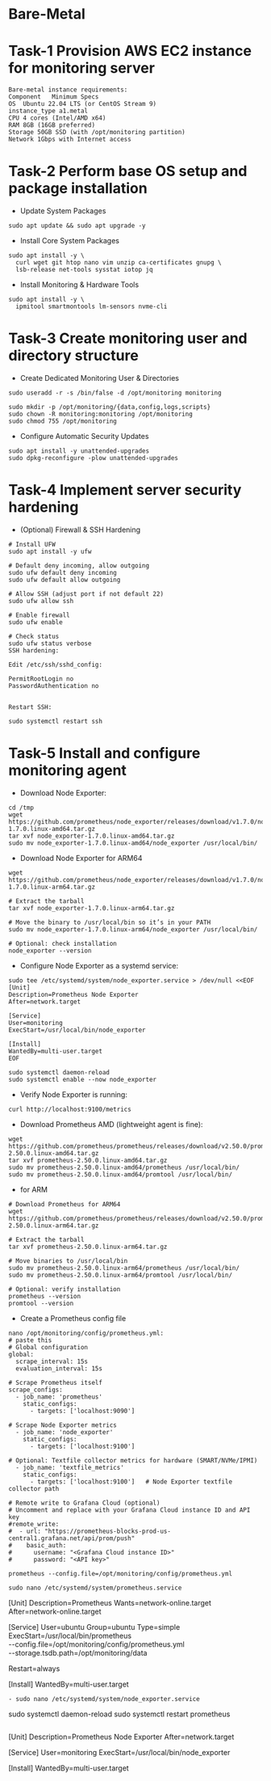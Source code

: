 # Bare-Metal
# Task-1 Provision AWS EC2 instance for monitoring server
```
Bare-metal instance requirements:
Component	Minimum Specs
OS	Ubuntu 22.04 LTS (or CentOS Stream 9)
instance_type a1.metal
CPU	4 cores (Intel/AMD x64)
RAM	8GB (16GB preferred)
Storage	50GB SSD (with /opt/monitoring partition)
Network	1Gbps with Internet access
```
# Task-2 Perform base OS setup and package installation
- Update System Packages
```
sudo apt update && sudo apt upgrade -y
```
- Install Core System Packages
```
sudo apt install -y \
  curl wget git htop nano vim unzip ca-certificates gnupg \
  lsb-release net-tools sysstat iotop jq
```
-  Install Monitoring & Hardware Tools
```
sudo apt install -y \
  ipmitool smartmontools lm-sensors nvme-cli
```
# Task-3 Create monitoring user and directory structure
- Create Dedicated Monitoring User & Directories
```
sudo useradd -r -s /bin/false -d /opt/monitoring monitoring
```
```
sudo mkdir -p /opt/monitoring/{data,config,logs,scripts}
sudo chown -R monitoring:monitoring /opt/monitoring
sudo chmod 755 /opt/monitoring
```
- Configure Automatic Security Updates
```
sudo apt install -y unattended-upgrades
sudo dpkg-reconfigure -plow unattended-upgrades
```
# Task-4 Implement server security hardening
- (Optional) Firewall & SSH Hardening
```
# Install UFW
sudo apt install -y ufw

# Default deny incoming, allow outgoing
sudo ufw default deny incoming
sudo ufw default allow outgoing

# Allow SSH (adjust port if not default 22)
sudo ufw allow ssh

# Enable firewall
sudo ufw enable

# Check status
sudo ufw status verbose
SSH hardening:

Edit /etc/ssh/sshd_config:

PermitRootLogin no
PasswordAuthentication no


Restart SSH:

sudo systemctl restart ssh
```
# Task-5 Install and configure monitoring agent
- Download Node Exporter:
```
cd /tmp
wget https://github.com/prometheus/node_exporter/releases/download/v1.7.0/node_exporter-1.7.0.linux-amd64.tar.gz
tar xvf node_exporter-1.7.0.linux-amd64.tar.gz
sudo mv node_exporter-1.7.0.linux-amd64/node_exporter /usr/local/bin/
```
-  Download Node Exporter for ARM64
```
wget https://github.com/prometheus/node_exporter/releases/download/v1.7.0/node_exporter-1.7.0.linux-arm64.tar.gz

# Extract the tarball
tar xvf node_exporter-1.7.0.linux-arm64.tar.gz

# Move the binary to /usr/local/bin so it’s in your PATH
sudo mv node_exporter-1.7.0.linux-arm64/node_exporter /usr/local/bin/

# Optional: check installation
node_exporter --version
```
- Configure Node Exporter as a systemd service:
```
sudo tee /etc/systemd/system/node_exporter.service > /dev/null <<EOF
[Unit]
Description=Prometheus Node Exporter
After=network.target

[Service]
User=monitoring
ExecStart=/usr/local/bin/node_exporter

[Install]
WantedBy=multi-user.target
EOF
```
```
sudo systemctl daemon-reload
sudo systemctl enable --now node_exporter
```
- Verify Node Exporter is running:
```
curl http://localhost:9100/metrics
```
- Download Prometheus AMD (lightweight agent is fine):
```
wget https://github.com/prometheus/prometheus/releases/download/v2.50.0/prometheus-2.50.0.linux-amd64.tar.gz
tar xvf prometheus-2.50.0.linux-amd64.tar.gz
sudo mv prometheus-2.50.0.linux-amd64/prometheus /usr/local/bin/
sudo mv prometheus-2.50.0.linux-amd64/promtool /usr/local/bin/
```
- for ARM
```
# Download Prometheus for ARM64
wget https://github.com/prometheus/prometheus/releases/download/v2.50.0/prometheus-2.50.0.linux-arm64.tar.gz

# Extract the tarball
tar xvf prometheus-2.50.0.linux-arm64.tar.gz

# Move binaries to /usr/local/bin
sudo mv prometheus-2.50.0.linux-arm64/prometheus /usr/local/bin/
sudo mv prometheus-2.50.0.linux-arm64/promtool /usr/local/bin/

# Optional: verify installation
prometheus --version
promtool --version
```
- Create a Prometheus config file
```
nano /opt/monitoring/config/prometheus.yml:
# paste this
# Global configuration
global:
  scrape_interval: 15s
  evaluation_interval: 15s

# Scrape Prometheus itself
scrape_configs:
  - job_name: 'prometheus'
    static_configs:
      - targets: ['localhost:9090']

# Scrape Node Exporter metrics
  - job_name: 'node_exporter'
    static_configs:
      - targets: ['localhost:9100']

# Optional: Textfile collector metrics for hardware (SMART/NVMe/IPMI)
  - job_name: 'textfile_metrics'
    static_configs:
      - targets: ['localhost:9100']   # Node Exporter textfile collector path

# Remote write to Grafana Cloud (optional)
# Uncomment and replace with your Grafana Cloud instance ID and API key
#remote_write:
#  - url: "https://prometheus-blocks-prod-us-central1.grafana.net/api/prom/push"
#    basic_auth:
#      username: "<Grafana Cloud instance ID>"
#      password: "<API key>"
```
```
prometheus --config.file=/opt/monitoring/config/prometheus.yml
```


```
sudo nano /etc/systemd/system/prometheus.service
```
[Unit]
Description=Prometheus
Wants=network-online.target
After=network-online.target

[Service]
User=ubuntu
Group=ubuntu
Type=simple
ExecStart=/usr/local/bin/prometheus \
  --config.file=/opt/monitoring/config/prometheus.yml \
  --storage.tsdb.path=/opt/monitoring/data

Restart=always

[Install]
WantedBy=multi-user.target
```
- sudo nano /etc/systemd/system/node_exporter.service
```
sudo systemctl daemon-reload
sudo systemctl restart prometheus
```
```
[Unit]
Description=Prometheus Node Exporter
After=network.target

[Service]
User=monitoring
ExecStart=/usr/local/bin/node_exporter


[Install]
WantedBy=multi-user.target
```
